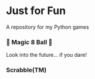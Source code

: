 # Just for Fun
A repository for my Python games

### 🎱 Magic 8 Ball 🎱
Look into the future... if you dare!

### Scrabble(TM)
